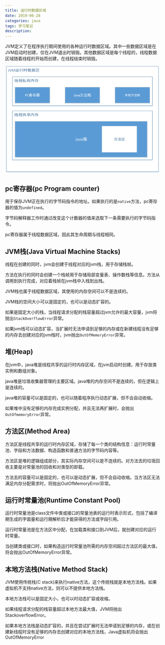 ```yaml
---
title: 运行时数据区域
date: 2019-06-28
categories: java
tags: 学习笔记
description: 
---
```


JVM定义了在程序执行期间使用的各种运行时数据区域。其中一些数据区域是在JVM启动时创建，仅在JVM退出时销毁。其他数据区域是每个线程的，线程数据区域随着线程的开始而创建，在线程结束时销毁。

![运行时数据区](./运行时数据区.png)

## pc寄存器(pc Program counter)

用于保存JVM正在执行的字节码指令的地址。如果执行的是`native`方法，pc寄存器的值为`undefined`。



字节码解释器工作时通过改变这个计数器的值来选取下一条需要执行的字节码指令。

pc寄存器属于线程数据区域，因此其生命周期与线程相同。

## JVM栈(Java Virtual Machine Stacks)

线程在创建的同时，jvm会创建于线程对应的jvm栈，用于存储栈帧。



方法在执行的同时会创建一个栈帧用于存储局部变量表、操作数栈等信息。方法从调用到执行完成，对应着栈帧在jvm栈中入栈到出栈。



JVM栈也属于线程数据区域，其使用的内存空间可以不是连续的。



JVM栈的空间大小可以是固定的，也可以是动态扩容的。

如果是固定大小的栈，当线程请求分配的栈容量超过jvm允许的最大容量，jvm将抛出`StackOverflowError`异常。

如果jvm栈可以动态扩容，当扩展时无法申请到足够的内存或在新建线程没有足够的内存去创建对应的jvm栈时，jvm抛出`OutOfMemoryError`异常。

## 堆(Heap)

在jvm中，java堆是线程共享的运行时内存区域，在jvm启动时创建。用于存放类实例和数组对象。



java堆是垃圾收集器管理的主要区域。java堆的内存空间不是连续的，但在逻辑上是连续的。



java堆的容量可以是固定的，也可以随着程序执行动态扩展，但不会自动收缩。

如果堆中没有足够的内存完成实例分配，并且无法再扩展时，会抛出`OutOfmemoryError`异常。

## 方法区(Method Area)

方法区是线程共享的运行时内存区域，存储了每一个类的结构信息：运行时常量池、字段和方法数据、构造函数和普通方法的字节码内容等。



方法区是堆的逻辑组成部分，其实际内存空间可以是不连续的。对方法去的垃圾回收主要是对常量池的回收和对类型的卸载。



方法去的容量可以是固定的，也可以是动态扩展，但不会自动收缩。当方法区无法满足内存分配需求时，将抛出OutOfMemoryError异常。

## 运行时常量池(Runtime Constant Pool)

运行时常量池是class文件中类或接口的常量池表的运行时表示形式，包括了编译期生成的字面量和运行期解析后才能获得的方法或字段引用。



运行时常量池是在方法区中分配，在加载类和接口到JVM后，就创建对应的运行时常量。



当创建类或接口时，如果构造运行时常量池所需的内存空间超过方法区的最大值，将会抛出OutOfMemoryError异常。

## 本地方法栈(Native Method Stack)

JVM使用传统栈(C stack)来执行native方法，这个传统栈就是本地方法栈。如果虚拟机不支持native方法，则可以不提供本地方法栈。



本地方法栈可以是固定大小，也可以时动态扩容或收缩。

如果线程请求分配的栈容量超过本地方法最大值，JVM将抛出StackoverflowError。

如果本地方法栈是动态扩容的，并且在尝试扩展时无法申请到足够的内存，或在创建新线程时没有足够的内存去创建对应的本地方法栈，Java虚拟机将会抛出OutOfMemoryError




